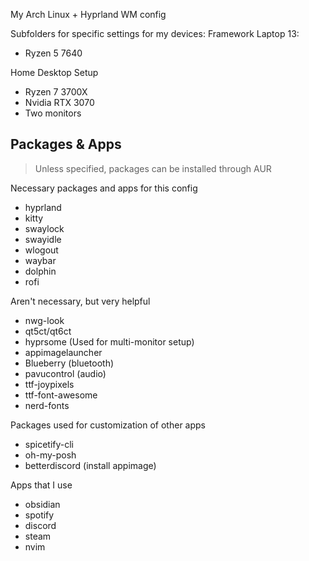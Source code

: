 My Arch Linux + Hyprland WM config

Subfolders for specific settings for my devices:
Framework Laptop 13:
- Ryzen 5 7640

Home Desktop Setup
- Ryzen 7 3700X
- Nvidia RTX 3070
- Two monitors

## Packages & Apps
> Unless specified, packages can be installed through AUR

Necessary packages and apps for this config
- hyprland
- kitty
- swaylock
- swayidle
- wlogout
- waybar
- dolphin
- rofi

Aren't necessary, but very helpful
- nwg-look
- qt5ct/qt6ct
- hyprsome (Used for multi-monitor setup)
- appimagelauncher
- Blueberry (bluetooth)
- pavucontrol (audio)
- ttf-joypixels
- ttf-font-awesome
- nerd-fonts


Packages used for customization of other apps
- spicetify-cli
- oh-my-posh
- betterdiscord (install appimage)

Apps that I use
- obsidian
- spotify
- discord
- steam
- nvim

